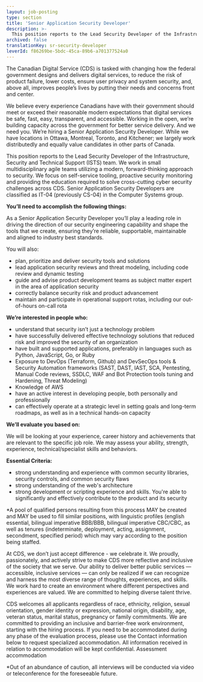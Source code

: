 ```yaml
---
layout: job-posting
type: section
title: 'Senior Application Security Developer'
description: >-
  This position reports to the Lead Security Developer of the Infrastructure, Security and Technical Support (ISTS) team. We work in small multidisciplinary agile teams utilizing a modern, forward-thinking approach to security. We focus on self-service tooling, proactive security monitoring and providing the education required to solve cross-cutting cyber security challenges across CDS.
archived: false
translationKey: sr-security-developer
leverId: f86269be-5bdc-45ca-89b6-a701377524a0
---
```


The Canadian Digital Service (CDS) is tasked with changing how the federal government designs and delivers digital services, to reduce the risk of product failure, lower costs, ensure user privacy and system security, and, above all, improves people’s lives by putting their needs and concerns front and center. 

We believe every experience Canadians have with their government should meet or exceed their reasonable modern expectations that digital services be safe, fast, easy, transparent, and accessible. Working in the open, we’re building capacity across the government for better service delivery. And we need you. We’re hiring a Senior Application Security Developer. While we have locations in Ottawa, Montreal, Toronto, and Kitchener; we largely work distributedly and equally value candidates in other parts of Canada.

This position reports to the Lead Security Developer of the Infrastructure, Security and Technical Support (ISTS) team. We work in small multidisciplinary agile teams utilizing a modern, forward-thinking approach to security. We focus on self-service tooling, proactive security monitoring and providing the education required to solve cross-cutting cyber security challenges across CDS. Senior Application Security Developers are classified as IT-04 (previously CS-04) in the Computer Systems group.

**You’ll need to accomplish the following things:**

As a Senior Application Security Developer you’ll play a leading role in driving the direction of our security engineering capability and shape the tools that we create, ensuring they’re reliable, supportable, maintainable and aligned to industry best standards.


You will also:

- plan, prioritize and deliver security tools and solutions
- lead application security reviews and threat modeling, including code review and dynamic testing
- guide and advise product development teams as subject matter expert in the area of application security
- correctly balance security risk and product advancement
- maintain and participate in operational support rotas, including our out-of-hours on-call rota

**We’re interested in people who:**

- understand that security isn’t just a technology problem
- have successfully delivered effective technology solutions that reduced risk and improved the security of an organization
- have built and supported applications, preferably in languages such as Python, JavaScript, Go, or Ruby
- Exposure to DevOps (Terraform, Github) and DevSecOps tools & Security Automation frameworks (SAST, DAST, IAST, SCA, Pentesting, Manual Code reviews, SSDLC, WAF and Bot Protection tools tuning and Hardening, Threat Modeling)
- Knowledge of AWS
- have an active interest in developing people, both personally and professionally 
- can effectively operate at a strategic level in setting goals and long­-term roadmaps, as well as in a technical hands-on capacity



**We’ll evaluate you based on:**

We will be looking at your experience, career history and achievements that are relevant to the specific job role. We may assess your ability, strength, experience, technical/specialist skills and behaviors.


**Essential Criteria:**

- strong understanding and experience with common security libraries, security controls, and common security flaws
- strong understanding of the web's architecture
- strong development or scripting experience and skills. You're able to significantly and effectively contribute to the product and its security


*A pool of qualified persons resulting from this process MAY be created and MAY be used to fill similar positions, with linguistic profiles (english essential, bilingual imperative BBB/BBB, bilingual imperative CBC/CBC, as well as tenures (indeterminate, deployment, acting, assignment, secondment, specified period) which may vary according to the position being staffed.


At CDS, we don’t just accept difference - we celebrate it. We proudly, passionately, and actively strive to make CDS more reflective and inclusive of the society that we serve. Our ability to deliver better public services — accessible, inclusive services — can only be realized if we can recognize and harness the most diverse range of thoughts, experiences, and skills. We work hard to create an environment where different perspectives and experiences are valued. We are committed to helping diverse talent thrive.

CDS welcomes all applicants regardless of race, ethnicity, religion, sexual orientation, gender identity or expression, national origin, disability, age, veteran status, marital status, pregnancy or family commitments. We are committed to providing an inclusive and barrier-free work environment, starting with the hiring process. If you need to be accommodated during any phase of the evaluation process, please use the Contact information below to request specialized accommodation. All information received in relation to accommodation will be kept confidential.
Assessment accommodation

*Out of an abundance of caution, all interviews will be conducted via video or teleconference for the foreseeable future.



 


